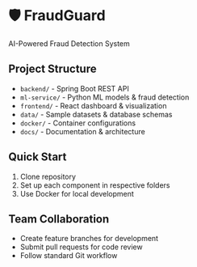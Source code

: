 # 🛡️ FraudGuard
AI-Powered Fraud Detection System

## Project Structure
- `backend/` - Spring Boot REST API
- `ml-service/` - Python ML models & fraud detection
- `frontend/` - React dashboard & visualization  
- `data/` - Sample datasets & database schemas
- `docker/` - Container configurations
- `docs/` - Documentation & architecture

## Quick Start
1. Clone repository
2. Set up each component in respective folders
3. Use Docker for local development

## Team Collaboration
- Create feature branches for development
- Submit pull requests for code review
- Follow standard Git workflow

